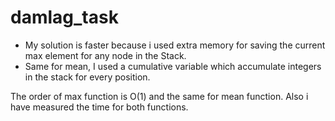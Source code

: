 # damlag_task

* My solution is faster because i used extra memory for saving the current max element for any node in the Stack.
* Same for mean, I used a cumulative variable which accumulate integers in the stack for every position.

The order of max function is O(1) and the same for mean function.
Also i have measured the time for both functions.
